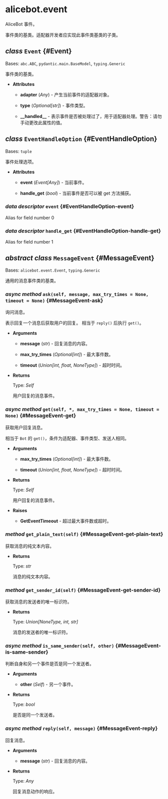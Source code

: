 # alicebot.event

AliceBot 事件。

事件类的基类。适配器开发者应实现此事件类基类的子类。

## _class_ `Event` {#Event}

Bases: `abc.ABC`, `pydantic.main.BaseModel`, `typing.Generic`

事件类的基类。

- **Attributes**

  - **adapter** (_Any_) - 产生当前事件的适配器对象。

  - **type** (_Optional\[str\]_) - 事件类型。

  - **\_\_handled\_\_** - 表示事件是否被处理过了，用于适配器处理。警告：请勿手动更改此属性的值。

## _class_ `EventHandleOption` {#EventHandleOption}

Bases: `tuple`

事件处理选项。

- **Attributes**

  - **event** (_Event\[Any\]_) - 当前事件。

  - **handle\_get** (_bool_) - 当前事件是否可以被 get 方法捕获。

### _data descriptor_ `event` {#EventHandleOption-event}

Alias for field number 0

### _data descriptor_ `handle_get` {#EventHandleOption-handle-get}

Alias for field number 1

## _abstract class_ `MessageEvent` {#MessageEvent}

Bases: `alicebot.event.Event`, `typing.Generic`

通用的消息事件类的基类。

### _async method_ `ask(self, message, max_try_times = None, timeout = None)` {#MessageEvent-ask}

询问消息。

表示回复一个消息后获取用户的回复。
相当于 `reply()` 后执行 `get()`。

- **Arguments**

  - **message** (_str_) - 回复消息的内容。

  - **max\_try\_times** (_Optional\[int\]_) - 最大事件数。

  - **timeout** (_Union\[int, float, NoneType\]_) - 超时时间。

- **Returns**

  Type: _Self_

  用户回复的消息事件。

### _async method_ `get(self, *, max_try_times = None, timeout = None)` {#MessageEvent-get}

获取用户回复消息。

相当于 `Bot` 的 `get()`，条件为适配器、事件类型、发送人相同。

- **Arguments**

  - **max\_try\_times** (_Optional\[int\]_) - 最大事件数。

  - **timeout** (_Union\[int, float, NoneType\]_) - 超时时间。

- **Returns**

  Type: _Self_

  用户回复的消息事件。

- **Raises**

  - **GetEventTimeout** - 超过最大事件数或超时。

### _method_ `get_plain_text(self)` {#MessageEvent-get-plain-text}

获取消息的纯文本内容。

- **Returns**

  Type: _str_

  消息的纯文本内容。

### _method_ `get_sender_id(self)` {#MessageEvent-get-sender-id}

获取消息的发送者的唯一标识符。

- **Returns**

  Type: _Union\[NoneType, int, str\]_

  消息的发送者的唯一标识符。

### _async method_ `is_same_sender(self, other)` {#MessageEvent-is-same-sender}

判断自身和另一个事件是否是同一个发送者。

- **Arguments**

  - **other** (_Self_) - 另一个事件。

- **Returns**

  Type: _bool_

  是否是同一个发送者。

### _async method_ `reply(self, message)` {#MessageEvent-reply}

回复消息。

- **Arguments**

  - **message** (_str_) - 回复消息的内容。

- **Returns**

  Type: _Any_

  回复消息动作的响应。
